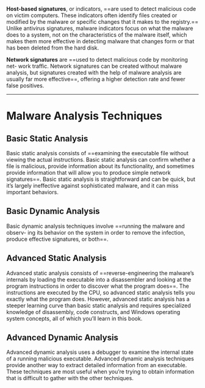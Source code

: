**Host-based signatures**, or indicators, ==are used to detect malicious code on victim computers. These indicators often identify files created or modified by the malware or specific changes that it makes to the registry.== Unlike antivirus signatures, malware indicators focus on what the malware does to a system, not on the characteristics of the malware itself, which makes them more effective in detecting malware that changes form or that has been deleted from the hard disk. 

**Network signatures** are ==used to detect malicious code by monitoring net-
work traffic. Network signatures can be created without malware analysis, but signatures created with the help of malware analysis are usually far more
effective==, offering a higher detection rate and fewer false positives.


---
# Malware Analysis Techniques
## **Basic Static Analysis**
Basic static analysis consists of ==examining the executable file without viewing the actual instructions. Basic static analysis can confirm whether a file is malicious, provide information about its functionality, and sometimes provide information that will allow you to produce simple network signatures==. Basic static analysis is straightforward and can be quick, but it’s largely ineffective against sophisticated malware, and it can miss important behaviors.

## **Basic Dynamic Analysis** 
Basic dynamic analysis techniques involve ==running the malware and observ-
ing its behavior on the system in order to remove the infection, produce
effective signatures, or both==. 

## **Advanced Static Analysis**
Advanced static analysis consists of ==reverse-engineering the malware’s internals by loading the executable into a disassembler and looking at the program instructions in order to discover what the program does==. The instructions are executed by the CPU, so advanced static analysis tells you exactly what the program does. However, advanced static analysis has a steeper learning curve than basic static analysis and requires specialized knowledge of disassembly, code constructs, and Windows operating system concepts, all of which you’ll learn in this book.
## **Advanced Dynamic Analysis** 
Advanced dynamic analysis uses a debugger to examine the internal state of a
running malicious executable. Advanced dynamic analysis techniques provide another way to extract detailed information from an executable. These techniques are most useful when you’re trying to obtain information that is
difficult to gather with the other techniques.
